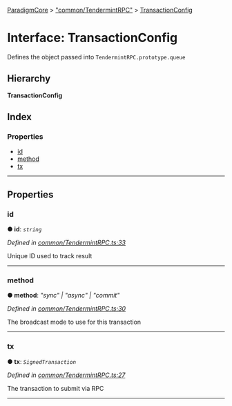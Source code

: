 [ParadigmCore](../README.md) > ["common/TendermintRPC"](../modules/_common_tendermintrpc_.md) > [TransactionConfig](../interfaces/_common_tendermintrpc_.transactionconfig.md)

# Interface: TransactionConfig

Defines the object passed into `TendermintRPC.prototype.queue`

## Hierarchy

**TransactionConfig**

## Index

### Properties

* [id](_common_tendermintrpc_.transactionconfig.md#id)
* [method](_common_tendermintrpc_.transactionconfig.md#method)
* [tx](_common_tendermintrpc_.transactionconfig.md#tx)

---

## Properties

<a id="id"></a>

###  id

**● id**: *`string`*

*Defined in [common/TendermintRPC.ts:33](https://github.com/paradigmfoundation/paradigmcore/blob/922005d/src/common/TendermintRPC.ts#L33)*

Unique ID used to track result

___
<a id="method"></a>

###  method

**● method**: *"sync" \| "async" \| "commit"*

*Defined in [common/TendermintRPC.ts:30](https://github.com/paradigmfoundation/paradigmcore/blob/922005d/src/common/TendermintRPC.ts#L30)*

The broadcast mode to use for this transaction

___
<a id="tx"></a>

###  tx

**● tx**: *`SignedTransaction`*

*Defined in [common/TendermintRPC.ts:27](https://github.com/paradigmfoundation/paradigmcore/blob/922005d/src/common/TendermintRPC.ts#L27)*

The transaction to submit via RPC

___

